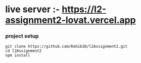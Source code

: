 # live server :- https://l2-assignment2-lovat.vercel.app


### project setup

```tsx
git clone https://github.com/Rahib38/l2Assignment2.git
cd l2Assignment2
npm install 
```